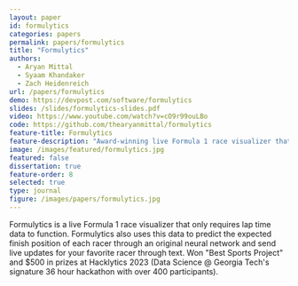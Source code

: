 ```yaml
---
layout: paper
id: formulytics
categories: papers
permalink: papers/formulytics
title: "Formulytics"
authors:
  - Aryan Mittal
  - Syaam Khandaker
  - Zach Heidenreich
url: /papers/formulytics
demo: https://devpost.com/software/formulytics
slides: /slides/formulytics-slides.pdf
video: https://www.youtube.com/watch?v=cO9r99ouLBo
code: https://github.com/thearyanmittal/formulytics
feature-title: Formulytics
feature-description: "Award-winning live Formula 1 race visualizer that requires only lap time data."
image: /images/featured/formulytics.jpg
featured: false
dissertation: true
feature-order: 8
selected: true
type: journal
figure: /images/papers/formulytics.jpg
---
```


Formulytics is a live Formula 1 race visualizer that only requires lap time data to function. Formulytics also uses this data to predict the expected finish position of each racer through an original neural network and send live updates for your favorite racer through text. Won "Best Sports Project" and $500 in prizes at Hacklytics 2023 (Data Science @ Georgia Tech's signature 36 hour hackathon with over 400 participants).